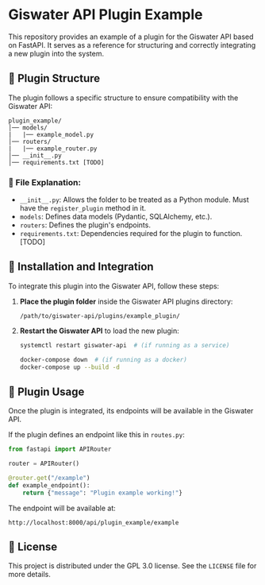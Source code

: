 # Giswater API Plugin Example

This repository provides an example of a plugin for the Giswater API based on FastAPI. It serves as a reference for structuring and correctly integrating a new plugin into the system.

## 📂 Plugin Structure

The plugin follows a specific structure to ensure compatibility with the Giswater API:

```
plugin_example/
│── models/
|   |── example_model.py
│── routers/
|   |── example_router.py
│── __init__.py
│── requirements.txt [TODO]
```

### 📌 File Explanation:
- `__init__.py`: Allows the folder to be treated as a Python module. Must have the `register_plugin` method in it.
- `models`: Defines data models (Pydantic, SQLAlchemy, etc.).
- `routers`: Defines the plugin's endpoints.
- `requirements.txt`: Dependencies required for the plugin to function. [TODO]

## 🚀 Installation and Integration

To integrate this plugin into the Giswater API, follow these steps:

1. **Place the plugin folder** inside the Giswater API plugins directory:
   ```
   /path/to/giswater-api/plugins/example_plugin/
   ```

2. **Restart the Giswater API** to load the new plugin:
   ```bash
   systemctl restart giswater-api  # (if running as a service)
   ```
   ```bash
   docker-compose down  # (if running as a docker)
   docker-compose up --build -d
   ```

## 📢 Plugin Usage

Once the plugin is integrated, its endpoints will be available in the Giswater API.

If the plugin defines an endpoint like this in `routes.py`:
```python
from fastapi import APIRouter

router = APIRouter()

@router.get("/example")
def example_endpoint():
    return {"message": "Plugin example working!"}
```

The endpoint will be available at:
```
http://localhost:8000/api/plugin_example/example
```

## 📄 License

This project is distributed under the GPL 3.0 license. See the `LICENSE` file for more details.

